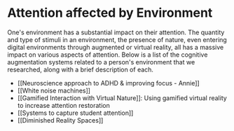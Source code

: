 # Attention affected by Environment
One's environment has a substantial impact on their attention. The quantity and type of stimuli in an environment, the presence of nature, even entering digital environments through augmented or virtual reality, all has a massive impact on various aspects of attention. Below is a list of the cognitive augmentation systems related to a person's environment that we researched, along with a brief description of each.

- [[Neuroscience approach to ADHD & improving focus - Annie]]
- [[White noise machines]]
- [[Gamified Interaction with Virtual Nature]]: Using gamified virtual reality to increase attention restoration
- [[Systems to capture student attention]]
- [[Diminished Reality Spaces]]
